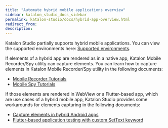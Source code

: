 ```yaml
---
title: "Automate hybrid mobile applications overview" 
sidebar: katalon_studio_docs_sidebar
permalink: katalon-studio/docs/hybrid-app-overview.html 
redirect_from:
description: 
---
```


Katalon Studio partially supports hybrid mobile applications. You can view the supported environments here: [Supported environments](https://docs.katalon.com/katalon-studio/docs/supported-environments.html#mobile).

If elements of a hybrid app are rendered as in a native app, Katalon Mobile Recorder/Spy utility can capture elements. You can learn how to capture elements in Katalon Mobile Recorder/Spy utility in the following documents: 

- [Mobile Recorder Tutorials](https://docs.katalon.com/katalon-studio/docs/mobile-recorder-tutorials.html)
- [Mobile Spy Tutorials](https://docs.katalon.com/katalon-studio/docs/spy-mobile-utility.html)

If those elements are rendered in WebView or a Flutter-based app, which are use cases of a hybrid mobile app, Katalon Studio provides some workarounds for elements capturing in the following documents:

- [Capture elements in hybrid Android apps](https://docs.katalon.com/katalon-studio/docs/capture-elements-in-hybrid-android-apps.html)
- [Flutter-based application testing with custom SetText keyword](https://docs.katalon.com/katalon-studio/docs/flutter-based-application-testing.html)

